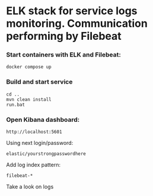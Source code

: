 
# ELK stack for service logs monitoring. Communication performing by Filebeat

### Start containers with ELK and Filebeat:

    docker compose up

### Build and start service
    
    cd ..
    mvn clean install
    run.bat

### Open Kibana dashboard:

    http://localhost:5601

Using next login/password: 

    elastic/yourstrongpasswordhere

Add log index pattern:

    filebeat-*

Take a look on logs
